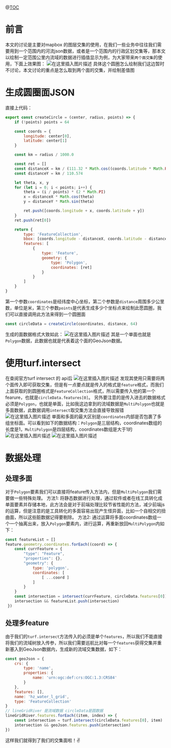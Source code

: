 @[TOC](目录)

# 前言
本文的讨论是主要对mapbox 的图层交集的使用，在我们一些业务中往往我们需要用到一个范围内的河流json数据，或者是一个范围内的行政区划交集等，那本文以绘制一定范围公里内流域的数据进行插值显示为例，为大家带来`两个面交集`的使用，下面上效果图：
![在这里插入图片描述](https://img-blog.csdnimg.cn/eab0366a9e584568ae9e1bd02dddf5b7.png)
具体这个圆圈怎么绘制我们这边暂时不讨论，本文讨论的重点是怎么取到两个面的交集，并绘制差值图
# 生成圆圈面JSON
直接上代码：

```javascript
export const createCircle = (center, radius, points) => {
    if (!points) points = 64

    const coords = {
        longitude: center[0],
        latitude: center[1]
    }

    const km = radius / 1000.0

    const ret = []
    const distanceX = km / (111.32 * Math.cos((coords.latitude * Math.PI) / 180))
    const distanceY = km / 110.574

    let theta, x, y
    for (let i = 0; i < points; i++) {
        theta = (i / points) * (2 * Math.PI)
        x = distanceX * Math.cos(theta)
        y = distanceY * Math.sin(theta)

        ret.push([coords.longitude + x, coords.latitude + y])
    }
    ret.push(ret[0])

    return {
        type: 'FeatureCollection',
        bbox: [coords.longitude - distanceX, coords.latitude - distanceY, coords.longitude + distanceX, coords.latitude + distanceY],
        features: [
            {
                type: 'Feature',
                geometry: {
                    type: 'Polygon',
                    coordinates: [ret]
                }
            }
        ]
    }
}
```
第一个参数`coordinates`是经纬度中心坐标，第二个参数是`distance`周围多少公里数，单位是米，第三个参数`points`是代表生成多少个坐标点来绘制此愿圆圈，我们可以直接调用此方法来得到一个圆圈面

```javascript
const circleData = createCircle(coordinates, distance, 64)
```
生成的面数据格式大致如此：
![在这里插入图片描述](https://img-blog.csdnimg.cn/ff560afe661845ada4c8bc24d32abf53.png)
其是一个单面也就是`Polygon`数据，此数据也就是代表着这个面的GeoJson数据。
# 使用turf.intersect
在查阅官方turf intersect 的 api后
![在这里插入图片描述](https://img-blog.csdnimg.cn/adc083db0ffc496fb1311e38f99c320a.png)
发现其使用只需要将两个面传入即可获取交集，但是有一点要点就是传入的格式是`feature`格式，而我们上面获取的到圆圈格式是`FeatureCollection`格式，所以需要传入他的第一个fearure，也就是`circleData.features[0]`。
另外要注意的是传入进去的数据格式必须是`Polygon`，也就是单面，比如我这边拿到的流域数据是`MultiPolygon`也就是多面数据，此数据调用`intersect`取交集方法会直接导致报错
![在这里插入图片描述](https://img-blog.csdnimg.cn/5f609f491e0d48e2ab0c7bd4c2ab90a8.png)
单面和多面的最大区别是`coordinates`内部是否包裹了多组坐标面。可以看到如下的数据结构：`Polygon`是三层结构，coordinates数组的长度是1，`MultiPolygon`是四层结构，coordinates数组是大于1的
![在这里插入图片描述](https://img-blog.csdnimg.cn/e7a5e6fe0d254d07a36e47e8fd3139e2.png)
![在这里插入图片描述](https://img-blog.csdnimg.cn/84858c196c5a45dea30c394e55397d43.png)
# 数据处理
## 处理多面
对于`Polygon`要素我们可以直接将feature传入方法内，但是`MultiPolygon`我们需要做一些特殊处理。
方法1: 将静态数据进行处理，通过软件或者在线工具转化成单面要素并存储本地，此方法会是对于前端处理比较节省性能的方法，减少前端js的运算，但是注意的是工具转化的多面容易出现产生怪异面，比如一个自相交的扭曲面，所以这些脏数据记得要剔除。
方法2: 通过运算将多面coordinates数组一个一个抽离出来，放入`Polygon`要素内，进行运算，再重新放回`MultiPolygon`内如下：

```javascript
const featureList = []
feature.geometry.coordinates.forEach((coord) => {
	const currFeature = {
	  	"type": "Feature",
	  	"properties": {},
	  	"geometry": {
		   	type: 'polygon',
		   	coordinates: [
			   	[ ...coord ]
			]
		}
	}	
	const intersection = intersect(currFeature, circleData.features[0])
	intersection && featureList.push(intersection)
 })

```
## 处理多feature
由于我们的`turf.intersect`方法传入的必须是单个`features`，所以我们不能直接将我们的流域树放入传参，所以我们需要巡航比对每一个`features`获得交集并重新塞入到GeoJson数据内，生成新的流域交集数据，如下：

```javascript
const geoJson = {
    crs: {
        type: 'name',
        properties: {
            name: 'urn:ogc:def:crs:OGC:1.3:CRS84'
        }
    },
    features: [],
    name: 'hz_water_l_grid',
    type: 'FeatureCollection'
}
// lineGridRiver 是流域数据 circleData是圆数据
lineGridRiver.features.forEach((item, index) => {
    const intersection = turf.intersect(circleData.features[0], item)
    intersection && geoJson.features.push(intersection)
})
```
这样我们就得到了我们的交集面啦！✌️